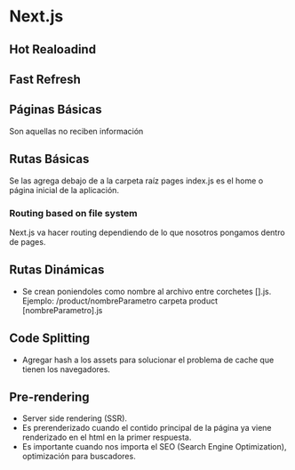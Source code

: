 # Next.js

## Hot Realoadind
## Fast Refresh

## Páginas Básicas

Son aquellas no reciben información

## Rutas Básicas

Se las agrega debajo de a la carpeta raíz pages
index.js es el home o página inicial de la aplicación.

### Routing based on file system

Next.js va hacer routing dependiendo de lo que nosotros pongamos dentro de pages.

## Rutas Dinámicas

*  Se crean poniendoles como nombre al archivo entre  corchetes [].js. 
Ejemplo:
/product/nombreParametro
carpeta product
  [nombreParametro].js

## Code Splitting

* Agregar hash a los assets para solucionar el problema de cache que tienen los navegadores.

##  Pre-rendering

* Server side rendering (SSR).
* Es prerenderizado cuando el contido principal de la página ya viene renderizado en el html en la primer respuesta.
* Es importante cuando nos importa el SEO (Search Engine Optimization), optimización para buscadores.